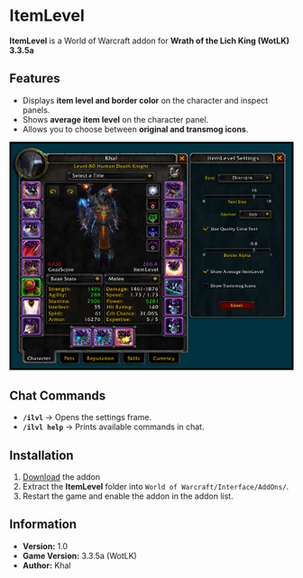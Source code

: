 # ItemLevel

**ItemLevel** is a World of Warcraft addon for **Wrath of the Lich King (WotLK) 3.3.5a**  

## Features  
- Displays **item level and border color** on the character and inspect panels.  
- Shows **average item level** on the character panel.  
- Allows you to choose between **original and transmog icons**.  

<p align="center">
  <img src="https://raw.githubusercontent.com/KhalGH/ItemLevel-WotLK/main/assets/ItemLevelUI.PNG" 
       alt="ItemLevel UI Preview">
</p>

## Chat Commands  
- **`/ilvl`** → Opens the settings frame.  
- **`/ilvl help`** → Prints available commands in chat.  

## Installation  
1. [Download](https://github.com/KhalGH/ItemLevel-WotLK/releases/download/v1.0-release/ItemLevel-v1.0.zip) the addon
2. Extract the **ItemLevel** folder into `World of Warcraft/Interface/AddOns/`.  
3. Restart the game and enable the addon in the addon list.  

## Information  
- **Version:** 1.0  
- **Game Version:** 3.3.5a (WotLK)  
- **Author:** Khal  
